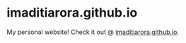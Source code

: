 # imaditiarora.github.io
My personal website! Check it out @ [imaditiarora.github.io](https://imaditiarora.github.io).
